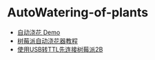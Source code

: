 # AutoWatering-of-plants


- [自动浇花 Demo](https://www.bilibili.com/video/BV1p4411Y7Cu?t=0.3)
- [树莓派自动浇花器教程](https://hyper-ze.blogspot.com/2017/01/blog-post.html)
- [使用USB转TTL先连接树莓派2B](https://hyper-ze.blogspot.com/2016/11/usbttl2b.html)
